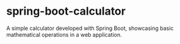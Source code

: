 # spring-boot-calculator
A simple calculator developed with Spring Boot, showcasing basic mathematical operations in a web application.
